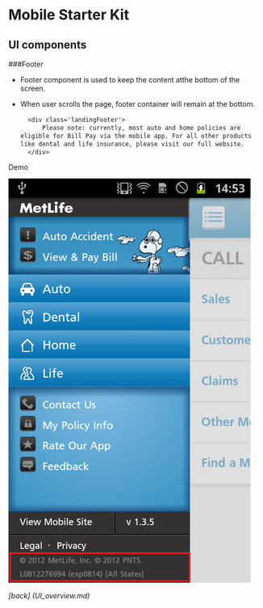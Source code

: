 Mobile Starter Kit
================================

UI components
--------------------------------

###Footer

* Footer component is used to keep the content atthe bottom of the screen.  
* When user scrolls the page, footer container will remain at the bottom.

		<div class='landingFooter'>
			Please note: currently, most auto and home policies are eligible for Bill Pay via the mobile app. For all other products like dental and life insurance, please visit our full website. 
		</div>
		


Demo


![alt text][footer]

[footer]: ../screenshots/traylistFooter.png "demo"


*[back] (UI_overview.md)*  
